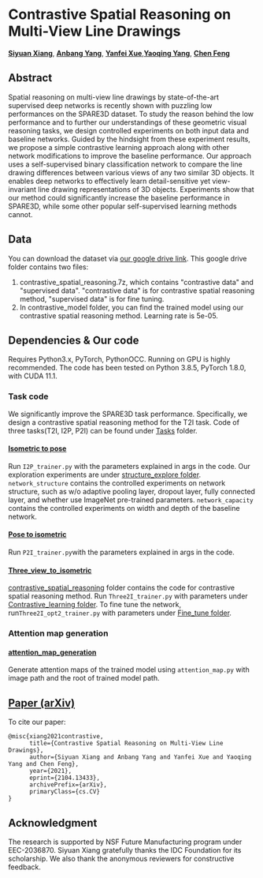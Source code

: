 # Contrastive Spatial Reasoning on Multi-View Line Drawings

[**Siyuan Xiang**](), [**Anbang Yang**](https://github.com/endeleze), [**Yanfei Xue**](),[**Yaoqing Yang**](), [**Chen Feng**](https://engineering.nyu.edu/faculty/chen-feng)

## Abstract
Spatial reasoning on multi-view line drawings by state-of-the-art supervised deep networks is recently shown with puzzling low performances on the SPARE3D dataset. To study the reason behind the low performance and to further our understandings of these geometric visual reasoning tasks, we design controlled experiments on both input data and baseline networks.
Guided by the hindsight from these experiment results, we propose a simple contrastive learning approach along with other network modifications to improve the baseline performance. 
Our approach uses a self-supervised binary classification network to compare the line drawing differences between various views of any two similar 3D objects.
It enables deep networks to effectively learn detail-sensitive yet view-invariant line drawing representations of 3D objects. 
Experiments show that our method could significantly increase the baseline performance in SPARE3D, while some other popular self-supervised learning methods cannot.

## Data
You can download the dataset via [our google drive link](https://drive.google.com/drive/u/0/folders/1yPu3pa57eCm2iRx6AwWnp_IZK9r_RAxY). This google drive folder contains two files:
1. contrastive_spatial_reasoning.7z, which contains "contrastive data" and "supervised data". "contrastive data" is for contrastive spatial reasoning method, "supervised data" is for fine tuning.
2. In contrastive_model folder, you can find the trained model using our contrastive spatial reasoning method. Learning rate is 5e-05.

## Dependencies & Our code 
Requires Python3.x, PyTorch, PythonOCC. Running on GPU is highly recommended. The code has been tested on Python 3.8.5, PyTorch 1.8.0, with CUDA 11.1.

### Task code
We significantly improve the SPARE3D task performance. Specifically, we design a contrastive spatial reasoning method for the T2I task.
Code of three tasks(T2I, I2P, P2I) can be found under [Tasks](https://github.com/ai4ce/Contrastive-SPARE3D/tree/main/Tasks) folder.
#### [Isometric to pose](https://github.com/ai4ce/Contrastive-SPARE3D/tree/main/Tasks/Isometric_to_pose)
Run ```I2P_trainer.py``` with the parameters explained in args in the code. Our exploration experiments are under [structure_explore folder](https://github.com/ai4ce/Contrastive-SPARE3D/tree/main/Tasks/Isometric_to_pose/Structure_explore). ```network_structure``` contains the controlled experiments on network structure, such as w/o adaptive pooling layer, dropout layer, fully connected layer, and whether use ImageNet pre-trained parameters. ```network_capacity``` contains the controlled experiments on width and depth of the baseline network.
#### [Pose to isometric](https://github.com/ai4ce/Contrastive-SPARE3D/tree/main/Tasks/Pose_to_isometric)
Run ```P2I_trainer.py```with the parameters explained in args in the code.
#### [Three_view_to_isometric](https://github.com/ai4ce/Contrastive-SPARE3D/tree/main/Tasks/Three_view_to_isometric)
[contrastive_spatial_reasoning](https://github.com/ai4ce/Contrastive-SPARE3D/tree/main/Tasks/Three_view_to_isometric/contrastive_spatial_reasoning) folder contains the code for contrastive spatial reasoning method. Run ```Three2I_trainer.py``` with parameters under [Contrastive_learning folder](https://github.com/ai4ce/Contrastive-SPARE3D/tree/main/Tasks/Three_view_to_isometric/Ours/Contrastive_learning). To fine tune the network, run```Three2I_opt2_trainer.py``` with parameters under [Fine_tune folder](https://github.com/ai4ce/Contrastive-SPARE3D/tree/main/Tasks/Three_view_to_isometric/Ours/Fine_tune).

### Attention map generation
#### [attention_map_generation](https://github.com/ai4ce/Contrastive-SPARE3D/tree/main/Data_generation/Attention_Map)
Generate attention maps of the trained model using ```attention_map.py``` with image path and the root of trained model path.
## [Paper (arXiv)](https://arxiv.org/abs/2103.16732)
To cite our paper:
```
@misc{xiang2021contrastive,
      title={Contrastive Spatial Reasoning on Multi-View Line Drawings}, 
      author={Siyuan Xiang and Anbang Yang and Yanfei Xue and Yaoqing Yang and Chen Feng},
      year={2021},
      eprint={2104.13433},
      archivePrefix={arXiv},
      primaryClass={cs.CV}
}

```

## Acknowledgment
The research is supported by NSF Future Manufacturing program under EEC-2036870. Siyuan Xiang gratefully thanks the IDC Foundation for its scholarship. We also thank the anonymous reviewers for constructive feedback.
